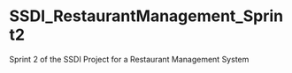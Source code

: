 # SSDI_RestaurantManagement_Sprint2
Sprint 2 of the SSDI Project for a Restaurant Management System
